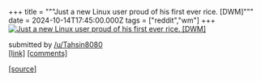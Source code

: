 +++
title = """Just a new Linux user proud of his first ever rice. [DWM]"""
date = 2024-10-14T17:45:00.000Z
tags = ["reddit","wm"]
+++
[![Just a new Linux user proud of his first ever rice. [DWM]](https://b.thumbs.redditmedia.com/lKhz6FJpzNIRQxINURUq_G7saQDI0-aHIQUSHSFqPDk.jpg "Just a new Linux user proud of his first ever rice. [DWM]")](https://www.reddit.com/r/unixporn/comments/1g3lvgg/just_a_new_linux_user_proud_of_his_first_ever/)

submitted by [/u/Tahsin8080](https://www.reddit.com/user/Tahsin8080)  
[\[link\]](https://www.reddit.com/gallery/1g3lvgg) [\[comments\]](https://www.reddit.com/r/unixporn/comments/1g3lvgg/just_a_new_linux_user_proud_of_his_first_ever/)

[[source]](https://www.reddit.com/r/unixporn/comments/1g3lvgg/just_a_new_linux_user_proud_of_his_first_ever/)
